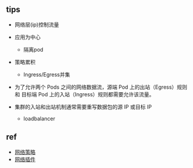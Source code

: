 
## tips
+ 网络层(ip)控制流量
+ 应用为中心
    + 隔离pod
+ 策略累积
    + Ingress/Egress并集
+ 为了允许两个 Pods 之间的网络数据流，源端 Pod 上的出站（Egress）规则和 目标端 Pod 上的入站（Ingress）规则都需要允许该流量。 

+ 集群的入站和出站机制通常需要重写数据包的源 IP 或目标 IP
    + loadbalancer
## ref
+ [网络策略](https://kubernetes.io/zh/docs/concepts/services-networking/network-policies/)
+ [网络插件](https://kubernetes.io/zh/docs/concepts/extend-kubernetes/compute-storage-net/network-plugins/)